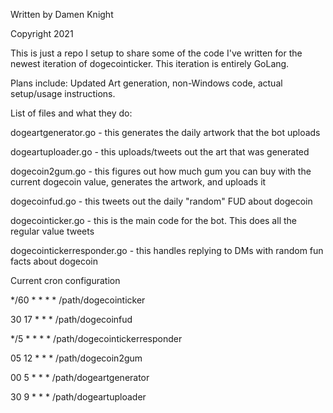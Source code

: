 Written by Damen Knight

Copyright 2021

This is just a repo I setup to share some of the code I've written for the newest iteration of dogecointicker.  This iteration is entirely GoLang.

Plans include: Updated Art generation, non-Windows code, actual setup/usage instructions.

List of files and what they do:

dogeartgenerator.go - this generates the daily artwork that the bot uploads

dogeartuploader.go - this uploads/tweets out the art that was generated

dogecoin2gum.go - this figures out how much gum you can buy with the current dogecoin value, generates the artwork, and uploads it

dogecoinfud.go - this tweets out the daily "random" FUD about dogecoin

dogecointicker.go - this is the main code for the bot.  This does all the regular value tweets

dogecointickerresponder.go - this handles replying to DMs with random fun facts about dogecoin

Current cron configuration

*/60 * * * * /path/dogecointicker
  
30 17 * * * /path/dogecoinfud
  
*/5 * * * * /path/dogecointickerresponder
  
05 12 * * * /path/dogecoin2gum
  
00 5 * * * /path/dogeartgenerator
  
30 9 * * * /path/dogeartuploader

